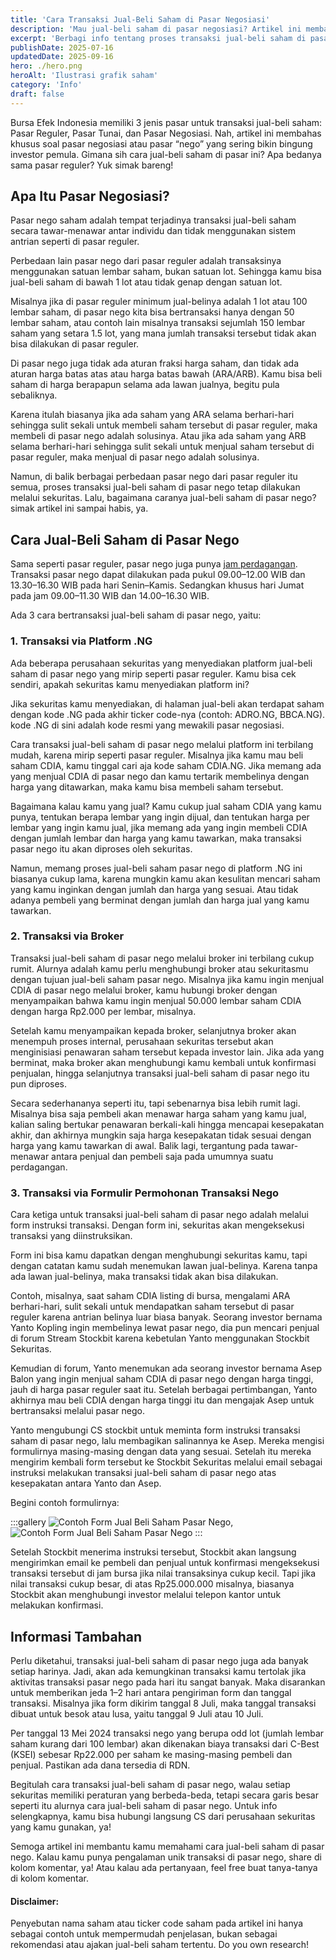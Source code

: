 ```yaml
---
title: 'Cara Transaksi Jual-Beli Saham di Pasar Negosiasi'
description: 'Mau jual-beli saham di pasar negosiasi? Artikel ini membahas lengkap cara bertransaksi jual-beli saham di pasar nego untuk pemula.'
excerpt: 'Berbagi info tentang proses transaksi jual-beli saham di pasar negosiasi'
publishDate: 2025-07-16
updatedDate: 2025-09-16
hero: ./hero.png
heroAlt: 'Ilustrasi grafik saham'
category: 'Info'
draft: false
---
```


Bursa Efek Indonesia memiliki 3 jenis pasar untuk transaksi jual-beli saham: Pasar Reguler, Pasar Tunai, dan Pasar Negosiasi. Nah, artikel ini membahas khusus soal pasar negosiasi atau pasar “nego” yang sering bikin bingung investor pemula. Gimana sih cara jual-beli saham di pasar ini? Apa bedanya sama pasar reguler? Yuk simak bareng!

## Apa Itu Pasar Negosiasi?

Pasar nego saham adalah tempat terjadinya transaksi jual-beli saham secara tawar-menawar antar individu dan tidak menggunakan sistem antrian seperti di pasar reguler.

Perbedaan lain pasar nego dari pasar reguler adalah transaksinya menggunakan satuan lembar saham, bukan satuan lot. Sehingga kamu bisa jual-beli saham di bawah 1 lot atau tidak genap dengan satuan lot.

Misalnya jika di pasar reguler minimum jual-belinya adalah 1 lot atau 100 lembar saham, di pasar nego kita bisa bertransaksi hanya dengan 50 lembar saham, atau contoh lain misalnya transaksi sejumlah 150 lembar saham yang setara 1.5 lot, yang mana jumlah transaksi tersebut tidak akan bisa dilakukan di pasar reguler.

Di pasar nego juga tidak ada aturan fraksi harga saham, dan tidak ada aturan harga batas atas atau harga batas bawah (ARA/ARB). Kamu bisa beli saham di harga berapapun selama ada lawan jualnya, begitu pula sebaliknya.

Karena itulah biasanya jika ada saham yang ARA selama berhari-hari sehingga sulit sekali untuk membeli saham tersebut di pasar reguler, maka membeli di pasar nego adalah solusinya. Atau jika ada saham yang ARB selama berhari-hari sehingga sulit sekali untuk menjual saham tersebut di pasar reguler, maka menjual di pasar nego adalah solusinya.

Namun, di balik berbagai perbedaan pasar nego dari pasar reguler itu semua, proses transaksi jual-beli saham di pasar nego tetap dilakukan melalui sekuritas. Lalu, bagaimana caranya jual-beli saham di pasar nego? simak artikel ini sampai habis, ya.

## Cara Jual-Beli Saham di Pasar Nego

Sama seperti pasar reguler, pasar nego juga punya [jam perdagangan](https://www.idx.co.id/id/produk/mekanisme-dan-jam-perdagangan/). Transaksi pasar nego dapat dilakukan pada pukul 09.00–12.00 WIB dan 13.30–16.30 WIB pada hari Senin–Kamis. Sedangkan khusus hari Jumat pada jam 09.00–11.30 WIB dan 14.00–16.30 WIB.

Ada 3 cara bertransaksi jual-beli saham di pasar nego, yaitu:

### 1. Transaksi via Platform .NG

Ada beberapa perusahaan sekuritas yang menyediakan platform jual-beli saham di pasar nego yang mirip seperti pasar reguler. Kamu bisa cek sendiri, apakah sekuritas kamu menyediakan platform ini?

Jika sekuritas kamu menyediakan, di halaman jual-beli akan terdapat saham dengan kode .NG pada akhir ticker code-nya (contoh: ADRO.NG, BBCA.NG). kode .NG di sini adalah kode resmi yang mewakili pasar negosiasi.

Cara transaksi jual-beli saham di pasar nego melalui platform ini terbilang mudah, karena mirip seperti pasar reguler. Misalnya jika kamu mau beli saham CDIA, kamu tinggal cari aja kode saham CDIA.NG. Jika memang ada yang menjual CDIA di pasar nego dan kamu tertarik membelinya dengan harga yang ditawarkan, maka kamu bisa membeli saham tersebut.

Bagaimana kalau kamu yang jual? Kamu cukup jual saham CDIA yang kamu punya, tentukan berapa lembar yang ingin dijual, dan tentukan harga per lembar yang ingin kamu jual, jika memang ada yang ingin membeli CDIA dengan jumlah lembar dan harga yang kamu tawarkan, maka transaksi pasar nego itu akan diproses oleh sekuritas.

Namun, memang proses jual-beli saham pasar nego di platform .NG ini biasanya cukup lama, karena mungkin kamu akan kesulitan mencari saham yang kamu inginkan dengan jumlah dan harga yang sesuai. Atau tidak adanya pembeli yang berminat dengan jumlah dan harga jual yang kamu tawarkan.

### 2. Transaksi via Broker

Transaksi jual-beli saham di pasar nego melalui broker ini terbilang cukup rumit. Alurnya adalah kamu perlu menghubungi broker atau sekuritasmu dengan tujuan jual-beli saham pasar nego. Misalnya jika kamu ingin menjual CDIA di pasar nego melalui broker, kamu hubungi broker dengan menyampaikan bahwa kamu ingin menjual 50.000 lembar saham CDIA dengan harga Rp2.000 per lembar, misalnya.

Setelah kamu menyampaikan kepada broker, selanjutnya broker akan menempuh proses internal, perusahaan sekuritas tersebut akan menginisiasi penawaran saham tersebut kepada investor lain. Jika ada yang berminat, maka broker akan menghubungi kamu kembali untuk konfirmasi penjualan, hingga selanjutnya transaksi jual-beli saham di pasar nego itu pun diproses.

Secara sederhananya seperti itu, tapi sebenarnya bisa lebih rumit lagi. Misalnya bisa saja pembeli akan menawar harga saham yang kamu jual, kalian saling bertukar penawaran berkali-kali hingga mencapai kesepakatan akhir, dan akhirnya mungkin saja harga kesepakatan tidak sesuai dengan harga yang kamu tawarkan di awal. Balik lagi, tergantung pada tawar-menawar antara penjual dan pembeli saja pada umumnya suatu perdagangan.

### 3. Transaksi via Formulir Permohonan Transaksi Nego

Cara ketiga untuk transaksi jual-beli saham di pasar nego adalah melalui form instruksi transaksi. Dengan form ini, sekuritas akan mengeksekusi transaksi yang diinstruksikan.

Form ini bisa kamu dapatkan dengan menghubungi sekuritas kamu, tapi dengan catatan kamu sudah menemukan lawan jual-belinya. Karena tanpa ada lawan jual-belinya, maka transaksi tidak akan bisa dilakukan.

Contoh, misalnya, saat saham CDIA listing di bursa, mengalami ARA berhari-hari, sulit sekali untuk mendapatkan saham tersebut di pasar reguler karena antrian belinya luar biasa banyak. Seorang investor bernama Yanto Kopling ingin membelinya lewat pasar nego, dia pun mencari penjual di forum Stream Stockbit karena kebetulan Yanto menggunakan Stockbit Sekuritas.

Kemudian di forum, Yanto menemukan ada seorang investor bernama Asep Balon yang ingin menjual saham CDIA di pasar nego dengan harga tinggi, jauh di harga pasar reguler saat itu. Setelah berbagai pertimbangan, Yanto akhirnya mau beli CDIA dengan harga tinggi itu dan mengajak Asep untuk bertransaksi melalui pasar nego.

Yanto mengubungi CS stockbit untuk meminta form instruksi transaksi saham di pasar nego, lalu membagikan salinannya ke Asep. Mereka mengisi formulirnya masing-masing dengan data yang sesuai. Setelah itu mereka mengirim kembali form tersebut ke Stockbit Sekuritas melalui email sebagai instruksi melakukan transaksi jual-beli saham di pasar nego atas kesepakatan antara Yanto dan Asep.

Begini contoh formulirnya:

:::gallery
![Contoh Form Jual Beli Saham Pasar Nego](./images/contoh-form-beli-saham-pasar-nego.webp 'Form Pembeli'),
![Contoh Form Jual Beli Saham Pasar Nego](./images/contoh-form-jual-saham-pasar-nego.webp 'Form Penjual')
:::

Setelah Stockbit menerima instruksi tersebut, Stockbit akan langsung mengirimkan email ke pembeli dan penjual untuk konfirmasi mengeksekusi transaksi tersebut di jam bursa jika nilai transaksinya cukup kecil. Tapi jika nilai transaksi cukup besar, di atas Rp25.000.000 misalnya, biasanya Stockbit akan menghubungi investor melalui telepon kantor untuk melakukan konfirmasi.

## Informasi Tambahan

Perlu diketahui, transaksi jual-beli saham di pasar nego juga ada banyak setiap harinya. Jadi, akan ada kemungkinan transaksi kamu tertolak jika aktivitas transaksi pasar nego pada hari itu sangat banyak. Maka disarankan untuk memberikan jeda 1–2 hari antara pengiriman form dan tanggal transaksi. Misalnya jika form dikirim tanggal 8 Juli, maka tanggal transaksi dibuat untuk besok atau lusa, yaitu tanggal 9 Juli atau 10 Juli.

Per tanggal 13 Mei 2024 transaksi nego yang berupa odd lot (jumlah lembar saham kurang dari 100 lembar) akan dikenakan biaya transaksi dari C-Best (KSEI) sebesar Rp22.000 per saham ke masing-masing pembeli dan penjual. Pastikan ada dana tersedia di RDN.

Begitulah cara transaksi jual-beli saham di pasar nego, walau setiap sekuritas memiliki peraturan yang berbeda-beda, tetapi secara garis besar seperti itu alurnya cara jual-beli saham di pasar nego. Untuk info selengkapnya, kamu bisa hubungi langsung CS dari perusahaan sekuritas yang kamu gunakan, ya!

Semoga artikel ini membantu kamu memahami cara jual-beli saham di pasar nego. Kalau kamu punya pengalaman unik transaksi di pasar nego, share di kolom komentar, ya! Atau kalau ada pertanyaan, feel free buat tanya-tanya di kolom komentar.

#### Disclaimer:

Penyebutan nama saham atau ticker code saham pada artikel ini hanya sebagai contoh untuk mempermudah penjelasan, bukan sebagai rekomendasi atau ajakan jual-beli saham tertentu. Do you own research!
